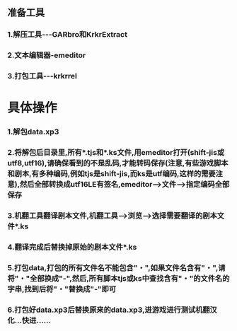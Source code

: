 ## 准备工具
 
### 1.解压工具---GARbro和KrkrExtract
### 2.文本编辑器-emeditor
### 3.打包工具---krkrrel


# 具体操作

### 1.解包data.xp3
### 2.将解包后目录里,所有*.tjs和*.ks文件,用emeditor打开(shift-jis或utf8,utf16),请确保看到的不是乱码,才能转码保存(注意,有些游戏脚本和剧本,有多种编码,例如tjs是shift-jis,而ks是utf编码,这样的需要注意),然后全部转换成utf16LE有签名,emeditor-->文件-->指定编码全部保存
### 3.机翻工具翻译剧本文件,机翻工具-->浏览-->选择需要翻译的剧本文件*.ks
### 4.翻译完成后替换掉原始的剧本文件*.ks
### 5.打包data,打包的所有文件名不能包含"・",如果文件名含有"・",请将"・"全部换成"-",然后,所有脚本tjs或ks中查找含有"・"的文件名的字串,找到后将"・"替换成"-"即可
### 6.打包好data.xp3后替换原来的data.xp3,进游戏进行测试机翻汉化...快进......
